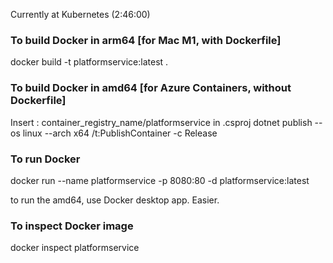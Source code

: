 Currently at Kubernetes (2:46:00)

### To build Docker in arm64 [for Mac M1, with Dockerfile]
docker build -t platformservice:latest .   

### To build Docker in amd64 [for Azure Containers, without Dockerfile]
Insert : 
<ContainerImageName>container_registry_name/platformservice</ContainerImageName> in .csproj
dotnet publish --os linux --arch x64 /t:PublishContainer -c Release

### To run Docker
docker run --name platformservice -p 8080:80 -d platformservice:latest 

to run the amd64, use Docker desktop app. Easier.

### To inspect Docker image
docker inspect platformservice 


